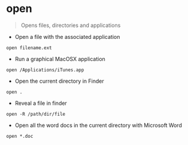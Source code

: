 # open

> Opens files, directories and applications

- Open a file with the associated application

`open filename.ext`

- Run a graphical MacOSX application

`open /Applications/iTunes.app`

- Open the current directory in Finder

`open .`

- Reveal a file in finder

`open -R /path/dir/file`

- Open all the word docs in the current directory with Microsoft Word

`open *.doc`